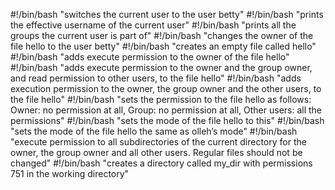#!/bin/bash
"switches the current user to the user betty"
#!/bin/bash
"prints the effective username of the current user"
#!/bin/bash
"prints all the groups the current user is part of"
#!/bin/bash
"changes the owner of the file hello to the user betty"
#!/bin/bash
"creates an empty file called hello"
#!/bin/bash
"adds execute permission to the owner of the file hello"
#!/bin/bash
"adds execute permission to the owner and the group owner, and read permission to other users, to the file hello"
#!/bin/bash
"adds execution permission to the owner, the group owner and the other users, to the file hello"
#!/bin/bash
"sets the permission to the file hello as follows: Owner: no permission at all, Group: no permission at all, Other users: all the permissions"
#!/bin/bash
"sets the mode of the file hello to this"
#!/bin/bash
"sets the mode of the file hello the same as olleh’s mode"
#!/bin/bash
"execute permission to all subdirectories of the current directory for the owner, the group owner and all other users. Regular files should not be changed"
#!/bin/bash
"creates a directory called my_dir with permissions 751 in the working directory"
